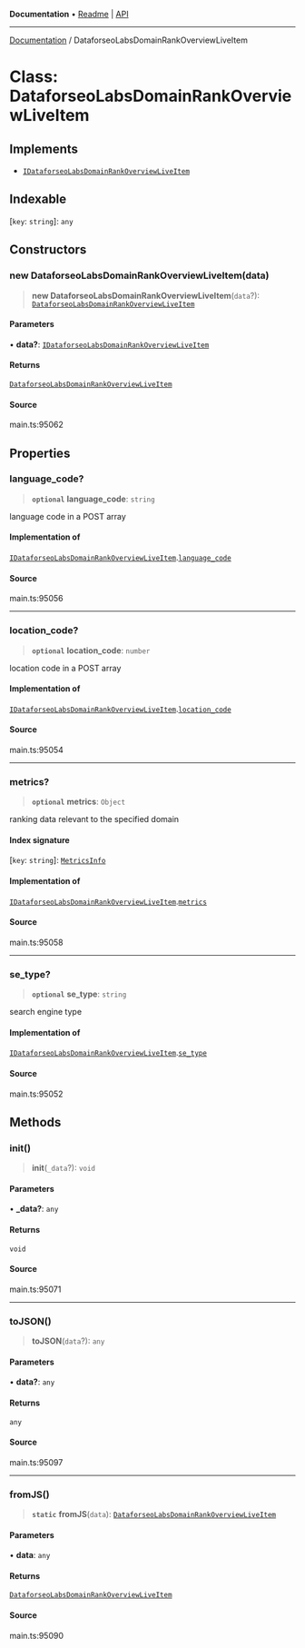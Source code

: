 **Documentation** • [Readme](../README.md) \| [API](../globals.md)

***

[Documentation](../README.md) / DataforseoLabsDomainRankOverviewLiveItem

# Class: DataforseoLabsDomainRankOverviewLiveItem

## Implements

- [`IDataforseoLabsDomainRankOverviewLiveItem`](../interfaces/IDataforseoLabsDomainRankOverviewLiveItem.md)

## Indexable

 \[`key`: `string`\]: `any`

## Constructors

### new DataforseoLabsDomainRankOverviewLiveItem(data)

> **new DataforseoLabsDomainRankOverviewLiveItem**(`data`?): [`DataforseoLabsDomainRankOverviewLiveItem`](DataforseoLabsDomainRankOverviewLiveItem.md)

#### Parameters

• **data?**: [`IDataforseoLabsDomainRankOverviewLiveItem`](../interfaces/IDataforseoLabsDomainRankOverviewLiveItem.md)

#### Returns

[`DataforseoLabsDomainRankOverviewLiveItem`](DataforseoLabsDomainRankOverviewLiveItem.md)

#### Source

main.ts:95062

## Properties

### language\_code?

> **`optional`** **language\_code**: `string`

language code in a POST array

#### Implementation of

[`IDataforseoLabsDomainRankOverviewLiveItem`](../interfaces/IDataforseoLabsDomainRankOverviewLiveItem.md).[`language_code`](../interfaces/IDataforseoLabsDomainRankOverviewLiveItem.md#language_code)

#### Source

main.ts:95056

***

### location\_code?

> **`optional`** **location\_code**: `number`

location code in a POST array

#### Implementation of

[`IDataforseoLabsDomainRankOverviewLiveItem`](../interfaces/IDataforseoLabsDomainRankOverviewLiveItem.md).[`location_code`](../interfaces/IDataforseoLabsDomainRankOverviewLiveItem.md#location_code)

#### Source

main.ts:95054

***

### metrics?

> **`optional`** **metrics**: `Object`

ranking data relevant to the specified domain

#### Index signature

 \[`key`: `string`\]: [`MetricsInfo`](MetricsInfo.md)

#### Implementation of

[`IDataforseoLabsDomainRankOverviewLiveItem`](../interfaces/IDataforseoLabsDomainRankOverviewLiveItem.md).[`metrics`](../interfaces/IDataforseoLabsDomainRankOverviewLiveItem.md#metrics)

#### Source

main.ts:95058

***

### se\_type?

> **`optional`** **se\_type**: `string`

search engine type

#### Implementation of

[`IDataforseoLabsDomainRankOverviewLiveItem`](../interfaces/IDataforseoLabsDomainRankOverviewLiveItem.md).[`se_type`](../interfaces/IDataforseoLabsDomainRankOverviewLiveItem.md#se_type)

#### Source

main.ts:95052

## Methods

### init()

> **init**(`_data`?): `void`

#### Parameters

• **\_data?**: `any`

#### Returns

`void`

#### Source

main.ts:95071

***

### toJSON()

> **toJSON**(`data`?): `any`

#### Parameters

• **data?**: `any`

#### Returns

`any`

#### Source

main.ts:95097

***

### fromJS()

> **`static`** **fromJS**(`data`): [`DataforseoLabsDomainRankOverviewLiveItem`](DataforseoLabsDomainRankOverviewLiveItem.md)

#### Parameters

• **data**: `any`

#### Returns

[`DataforseoLabsDomainRankOverviewLiveItem`](DataforseoLabsDomainRankOverviewLiveItem.md)

#### Source

main.ts:95090
